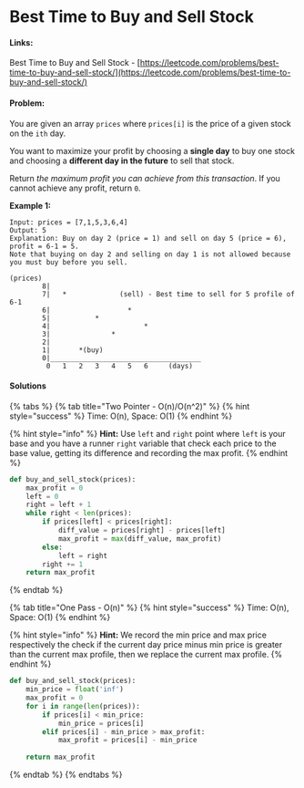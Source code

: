 # Best Time to Buy and Sell Stock

#### Links:

Best Time to Buy and Sell Stock - [https://leetcode.com/problems/best-time-to-buy-and-sell-stock/](https://leetcode.com/problems/best-time-to-buy-and-sell-stock/)

#### Problem:

You are given an array `prices` where `prices[i]` is the price of a given stock on the `ith` day.

You want to maximize your profit by choosing a **single day** to buy one stock and choosing a **different day in the future** to sell that stock.

Return _the maximum profit you can achieve from this transaction_. If you cannot achieve any profit, return `0`.

**Example 1:**

```
Input: prices = [7,1,5,3,6,4]
Output: 5
Explanation: Buy on day 2 (price = 1) and sell on day 5 (price = 6), profit = 6-1 = 5.
Note that buying on day 2 and selling on day 1 is not allowed because you must buy before you sell.
```

```
(prices)
        8|
        7|   *             (sell) - Best time to sell for 5 profile of 6-1
        6|                   * 
        5|           * 
        4|                       *
        3|               *
        2|
        1|       *(buy)
        0|_____________________________________
         0   1   2   3   4   5   6     (days)
```

#### Solutions

{% tabs %}
{% tab title="Two Pointer - O(n)/O(n^2)" %}
{% hint style="success" %}
Time: O(n), Space: O(1)
{% endhint %}

{% hint style="info" %}
**Hint:** Use `left` and `right` point where `left` is your base and you have a runner `right` variable that check each price to the base value, getting its difference and recording the max profit.
{% endhint %}

```python
def buy_and_sell_stock(prices):
    max_profit = 0 
    left = 0
    right = left + 1
    while right < len(prices):
        if prices[left] < prices[right]:
            diff_value = prices[right] - prices[left]
            max_profit = max(diff_value, max_profit)
        else: 
            left = right
        right += 1
    return max_profit
```
{% endtab %}

{% tab title="One Pass - O(n)" %}
{% hint style="success" %}
Time: O(n), Space: O(1)
{% endhint %}

{% hint style="info" %}
**Hint:** We record the min price and max price respectively the check if the current day price minus min price is greater than the current max profile, then we replace the current max profile.
{% endhint %}

```python
def buy_and_sell_stock(prices):
    min_price = float('inf')
    max_profit = 0
    for i in range(len(prices)):
        if prices[i] < min_price:
            min_price = prices[i]
        elif prices[i] - min_price > max_profit:
            max_profit = prices[i] - min_price
        
    return max_profit 
```
{% endtab %}
{% endtabs %}

